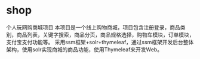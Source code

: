 # shop
个人玩网购商城项目
本项目是一个线上购物商城，项目包含注册登录，商品类别，商品列表，关键字搜索，商品分页，商品规格选择，购物车模块，订单模块，支付宝支付功能等。
采用ssm框架+solr+thymeleaf，通过ssm框架开发后台整体架构，使用solr实现商城的商品功能，使用Thymeleaf来开发Web。
